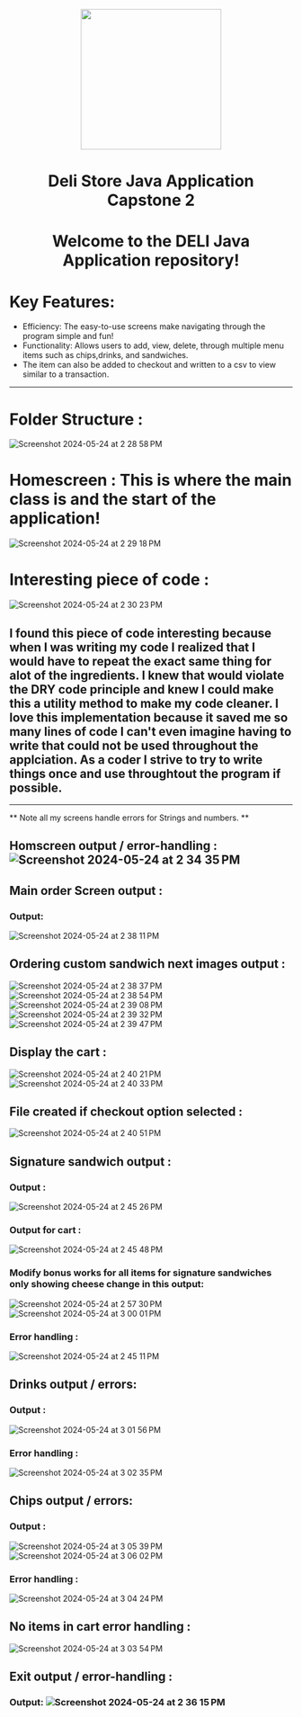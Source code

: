 
<p align="center">
  <img src="https://github.com/twentyfive21/DELI-store/assets/107441301/a6b7a1b1-f5fb-4aaf-a2bc-ed70f1f1a609)" height="250">
</p>

<h1 align="center">Deli Store Java Application Capstone 2</h1> 
<h1 align="center"> Welcome to the DELI Java Application repository! </h1>


# Key Features:
- Efficiency: The easy-to-use screens make navigating through the program simple and fun! 
- Functionality: Allows users to add, view, delete, through multiple menu items such as chips,drinks, and sandwiches.
- The item can also be added to checkout and written to a csv to view similar to a transaction. 
  
---

# Folder Structure :
![Screenshot 2024-05-24 at 2 28 58 PM](https://github.com/twentyfive21/DELI-store/assets/107441301/1d723164-df49-40a2-94d0-ef032bdedcf3)


# Homescreen : This is where the main class is and the start of the application!
![Screenshot 2024-05-24 at 2 29 18 PM](https://github.com/twentyfive21/DELI-store/assets/107441301/6362fff2-4d59-477e-8bb6-f0636da73b42)


# Interesting piece of code :
![Screenshot 2024-05-24 at 2 30 23 PM](https://github.com/twentyfive21/DELI-store/assets/107441301/2cd98858-f0a5-43b1-a726-f033e512144c)

## I found this piece of code interesting because when I was writing my code I realized that I would have to repeat the exact same thing for alot of the ingredients. I knew that would violate the DRY code principle and knew I could make this a utility method to make my code cleaner. I love this implementation because it saved me so many lines of code I can't even imagine having to write that could not be used throughout the applciation. As a coder I strive to try to write things once and use throughtout the program if possible. 

---
** Note all my screens handle errors for Strings and numbers. ** 
## Homscreen output / error-handling : ![Screenshot 2024-05-24 at 2 34 35 PM](https://github.com/twentyfive21/DELI-store/assets/107441301/01f69707-7917-4557-8196-cdd1435adb17)



## Main order Screen output  : 
### Output: 
![Screenshot 2024-05-24 at 2 38 11 PM](https://github.com/twentyfive21/DELI-store/assets/107441301/8f3c8cf9-6097-4fba-9f1e-b36cb859339b)
## Ordering custom sandwich next images output  : 
![Screenshot 2024-05-24 at 2 38 37 PM](https://github.com/twentyfive21/DELI-store/assets/107441301/3d9164fe-8134-487f-b68b-b15b09a45bb8)
![Screenshot 2024-05-24 at 2 38 54 PM](https://github.com/twentyfive21/DELI-store/assets/107441301/ec82e45c-4ad8-4308-9fb5-a92fce9329e0)
![Screenshot 2024-05-24 at 2 39 08 PM](https://github.com/twentyfive21/DELI-store/assets/107441301/7126ae14-8580-45a4-83d5-6a149738d342)
![Screenshot 2024-05-24 at 2 39 32 PM](https://github.com/twentyfive21/DELI-store/assets/107441301/aad60808-8329-40e3-95c0-6f30c0e12bfa)
![Screenshot 2024-05-24 at 2 39 47 PM](https://github.com/twentyfive21/DELI-store/assets/107441301/e8bf0a29-c1ec-4cd5-8f45-c56aafb205c0)
## Display the cart : 
![Screenshot 2024-05-24 at 2 40 21 PM](https://github.com/twentyfive21/DELI-store/assets/107441301/78b02e9e-d54e-4591-8702-2381c0a1c56f)
![Screenshot 2024-05-24 at 2 40 33 PM](https://github.com/twentyfive21/DELI-store/assets/107441301/e2f01491-e5f8-4303-b589-5da873b7a480)
## File created if checkout option selected : 
![Screenshot 2024-05-24 at 2 40 51 PM](https://github.com/twentyfive21/DELI-store/assets/107441301/e124a65e-d8a0-40f8-ac92-3959af475618)



## Signature sandwich output : 
### Output :
![Screenshot 2024-05-24 at 2 45 26 PM](https://github.com/twentyfive21/DELI-store/assets/107441301/cd839e13-d301-45ab-ba3c-353215532579)
### Output for cart :
![Screenshot 2024-05-24 at 2 45 48 PM](https://github.com/twentyfive21/DELI-store/assets/107441301/fd9866a2-6f03-43b7-aacd-97d769d18623)


### Modify bonus works for all items for signature sandwiches only showing cheese change in this output:
![Screenshot 2024-05-24 at 2 57 30 PM](https://github.com/twentyfive21/DELI-store/assets/107441301/323d2c25-8d2b-41c7-90f2-211aefc103f4)
![Screenshot 2024-05-24 at 3 00 01 PM](https://github.com/twentyfive21/DELI-store/assets/107441301/d20522a2-beeb-45b9-b93f-7cbb17b0a41c)


### Error handling :
![Screenshot 2024-05-24 at 2 45 11 PM](https://github.com/twentyfive21/DELI-store/assets/107441301/b63ff586-00cf-46b9-ad57-ef63dbf1247d)


## Drinks output / errors: 
### Output :
![Screenshot 2024-05-24 at 3 01 56 PM](https://github.com/twentyfive21/DELI-store/assets/107441301/ab8b8494-9c74-4191-ac8e-3dde8ceb50f6)

### Error handling :
![Screenshot 2024-05-24 at 3 02 35 PM](https://github.com/twentyfive21/DELI-store/assets/107441301/222b5c50-3d6b-4234-b2c2-885d2685927b)


## Chips output / errors:
### Output :
![Screenshot 2024-05-24 at 3 05 39 PM](https://github.com/twentyfive21/DELI-store/assets/107441301/53f64156-53f3-4d82-8751-10c6efeca548)
![Screenshot 2024-05-24 at 3 06 02 PM](https://github.com/twentyfive21/DELI-store/assets/107441301/9a2b0a28-c1b1-4903-b25b-ec2502749ab0)


### Error handling :
![Screenshot 2024-05-24 at 3 04 24 PM](https://github.com/twentyfive21/DELI-store/assets/107441301/6116f935-6a39-4ca0-b314-851ba4b11ea0)



## No items in cart error handling :
![Screenshot 2024-05-24 at 3 03 54 PM](https://github.com/twentyfive21/DELI-store/assets/107441301/5e78bac5-5e0d-4c88-b71e-576864918682)


## Exit output / error-handling : 
### Output: ![Screenshot 2024-05-24 at 2 36 15 PM](https://github.com/twentyfive21/DELI-store/assets/107441301/90b3a6ec-d903-40cc-9539-27bb6fb32eda)


